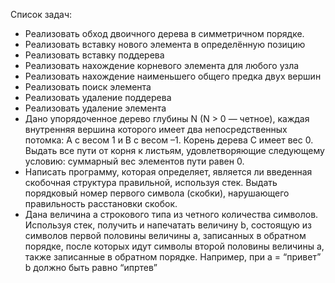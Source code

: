 Список задач:

  * Реализовать обход двоичного дерева в симметричном порядке.
  * Реализовать вставку нового элемента в определённую позицию
  * Реализовать вставку поддерева
  * Реализовать нахождение корневого элемента для любого узла
  * Реализовать нахождение наименьшего общего предка двух вершин
  * Реализовать поиск элемента
  * Реализовать удаление поддерева
  * Реализовать удаление элемента
  * Дано упорядоченное дерево глубины N (N > 0 — четное), каждая внутренняя вершина которого имеет два непосредственных потомка: A с весом 1 и B с весом –1. Корень дерева C имеет вес 0. Выдать все пути от корня к листьям, удовлетворяющие следующему условию: суммарный вес элементов пути равен 0.
  * Написать программу, которая определяет, является ли введенная скобочная структура правильной, используя стек. Выдать порядковый номер первого символа (скобки), нарушающего правильность расстановки скобок.
  * Дана величина a строкового типа из четного количества символов. Используя стек, получить и напечатать величину b, состоящую из символов первой половины величины a, записанных в обратном порядке, после которых идут символы второй половины величины a, также записанные в обратном порядке. Например, при а = “привет” b должно быть равно “ипртев”